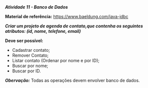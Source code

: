 **_Atividade 11 - Banco de Dados_**

**Material de referência:** https://www.baeldung.com/java-jdbc

**_Criar um projeto de agenda de contato,que contenha os seguintes atributos: (id, nome, telefone, email)_**

**Deve ser possível:**

* Cadastrar contato;
* Remover Contato;
* Listar contato (Ordenar por nome e por ID);
* Buscar por nome;
* Buscar por ID.

**_Obervação:_** Todas as operações devem envolver banco de dados.
